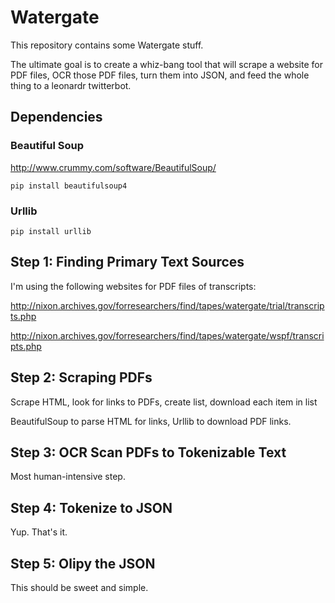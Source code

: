 # Watergate

This repository contains some Watergate stuff.

The ultimate goal is to create a whiz-bang tool
that will scrape a website for PDF files,
OCR those PDF files, turn them into JSON,
and feed the whole thing to a leonardr twitterbot.

## Dependencies

### Beautiful Soup

http://www.crummy.com/software/BeautifulSoup/

```
pip install beautifulsoup4
```

### Urllib

```
pip install urllib
```

## Step 1: Finding Primary Text Sources

I'm using the following websites for PDF files of transcripts:

http://nixon.archives.gov/forresearchers/find/tapes/watergate/trial/transcripts.php

http://nixon.archives.gov/forresearchers/find/tapes/watergate/wspf/transcripts.php

## Step 2: Scraping PDFs

Scrape HTML, look for links to PDFs, create list, download each item in list

BeautifulSoup to parse HTML for links, Urllib to download PDF links.

## Step 3: OCR Scan PDFs to Tokenizable Text

Most human-intensive step.

## Step 4: Tokenize to JSON

Yup. That's it.

## Step 5: Olipy the JSON

This should be sweet and simple.

